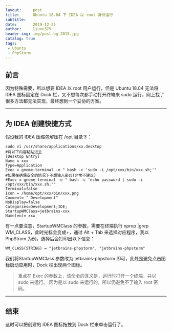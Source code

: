 ```yaml
---
layout:     post
title:      Ubuntu 18.04 下 IDEA 以 root 身份运行
subtitle:   
date:       2019-12-25
author:     liuxu379
header-img: img/post-bg-2015.jpg
catalog: true
tags:
 - Ubuntu
 - PhpStorm
---
```





## 前言

因为特殊需要，所以想要 IDEA 以 root 用户运行，但是 Ubuntu 18.04 无法将 IDEA 图标固定在 Dock 栏，又不想每次都手动打开终端来 sudo 运行，网上找了很多方法都无法实现，最终想到一个妥协的方案。

***
## 为 IDEA 创建快捷方式
假设我的 IDEA 压缩包解压在 /opt 目录下：
```
sudo vi /usr/share/applications/xx.desktop
#将以下内容粘贴进去
[Desktop Entry]
Name = xxx
Type=Application
Exec = gnome-terminal -e " bash -c 'sudo -i /opt/xxx/bin/xxx.sh;'"
#如果在确保安全的情况下不想输入密码(非常不建议)
#Exec = gnome-terminal -e " bash -c 'echo password | sudo -i /opt/xxx/bin/xxx.sh;'"
Terminal=false
Icon = /home/opt/xxx/bin/xxx.png
Comment= " Development"
NoDisplay=false
Categories=Development;IDE;
StartupWMClass=jetbrains-xxx
Name[en]= xxx
```
有一点要注意，StartupWMClass 的参数，需要在终端执行 xprop |grep WM_CLASS，此时光标会变成+，通过 Alt + Tab 来选择对应程序，我以 PhpStrom 为例，选择后会打印出以下信息：
```
WM_CLASS(STRING) = "jetbrains-phpstorm", "jetbrains-phpstorm"
```
我们将StartupWMClass 参数改为  jetbrains-phpstorm 即可，此处是避免点击图标启动应用时，Dock 栏出现两个图标。
> 重点在 Exec 的参数上，该命令的含义是，运行时打开一个终端，并以 sudo 来运行。
> 因为是以 sudo 来运行的，所以仍避免不了输入 root 密码。

***

## 结束

这时可以把创建的 IDEA 图标拖拽到 Dock 栏来单击运行了。

